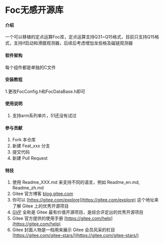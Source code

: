 # Foc无感开源库

#### 介绍
一个可以移植的定点运算Foc库，定点运算支持Q31~Q15格式，目前只支持Q15格式，支持if启动和滑膜观测器，后续后考虑增加龙伯格及磁链观测器

#### 软件架构
每个组件都是单独的C文件


#### 安装教程

1.更改FocConfig.h和FocDataBase.h即可

#### 使用说明

1.  支持arm系列单片，51还没有试过

#### 参与贡献

1.  Fork 本仓库
2.  新建 Feat_xxx 分支
3.  提交代码
4.  新建 Pull Request


#### 特技

1.  使用 Readme\_XXX.md 来支持不同的语言，例如 Readme\_en.md, Readme\_zh.md
2.  Gitee 官方博客 [blog.gitee.com](https://blog.gitee.com)
3.  你可以 [https://gitee.com/explore](https://gitee.com/explore) 这个地址来了解 Gitee 上的优秀开源项目
4.  [GVP](https://gitee.com/gvp) 全称是 Gitee 最有价值开源项目，是综合评定出的优秀开源项目
5.  Gitee 官方提供的使用手册 [https://gitee.com/help](https://gitee.com/help)
6.  Gitee 封面人物是一档用来展示 Gitee 会员风采的栏目 [https://gitee.com/gitee-stars/](https://gitee.com/gitee-stars/)
